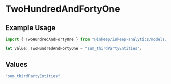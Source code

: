 # TwoHundredAndFortyOne

## Example Usage

```typescript
import { TwoHundredAndFortyOne } from "@inkeep/inkeep-analytics/models/operations";

let value: TwoHundredAndFortyOne = "sum_thirdPartyEntities";
```

## Values

```typescript
"sum_thirdPartyEntities"
```